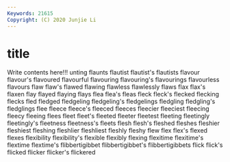 ```yaml
---
Keywords: 21615
Copyright: (C) 2020 Junjie Li
---
```


# title

Write contents here!!!
unting 
flaunts 
flautist 
flautist's 
flautists
flavour 
flavour's 
flavoured 
flavourful 
flavouring 
flavouring's 
flavourings 
flavourless 
flavours 
flaw
flaw's 
flawed 
flawing 
flawless 
flawlessly 
flaws 
flax 
flax's 
flaxen 
flay
flayed 
flaying 
flays 
flea 
flea's 
fleas 
fleck 
fleck's 
flecked 
flecking
flecks 
fled 
fledged 
fledgeling 
fledgeling's 
fledgelings 
fledgling 
fledgling's 
fledglings 
flee
fleece 
fleece's 
fleeced 
fleeces 
fleecier 
fleeciest 
fleecing 
fleecy 
fleeing 
flees
fleet 
fleet's 
fleeted 
fleeter 
fleetest 
fleeting 
fleetingly 
fleetingly's 
fleetness 
fleetness's
fleets 
flesh 
flesh's 
fleshed 
fleshes 
fleshier 
fleshiest 
fleshing 
fleshlier 
fleshliest
fleshly 
fleshy 
flew 
flex 
flex's 
flexed 
flexes 
flexibility 
flexibility's 
flexible
flexibly 
flexing 
flexitime 
flexitime's 
flextime 
flextime's 
flibbertigibbet 
flibbertigibbet's 
flibbertigibbets 
flick
flick's 
flicked 
flicker 
flicker's 
flickered 
